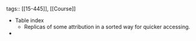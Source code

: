 tags:: [[15-445]], [[Course]]

- Table index
	- Replicas of some attribution in a sorted way for quicker accessing.
-
